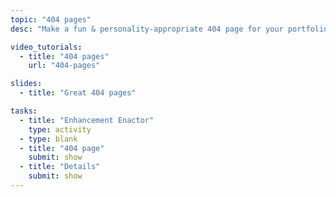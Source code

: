 ```yaml
---
topic: "404 pages"
desc: "Make a fun & personality-appropriate 404 page for your portfolio website."

video_tutorials:
  - title: "404 pages"
    url: "404-pages"

slides:
  - title: "Great 404 pages"

tasks:
  - title: "Enhancement Enactor"
    type: activity
  - type: blank
  - title: "404 page"
    submit: show
  - title: "Details"
    submit: show
---
```

